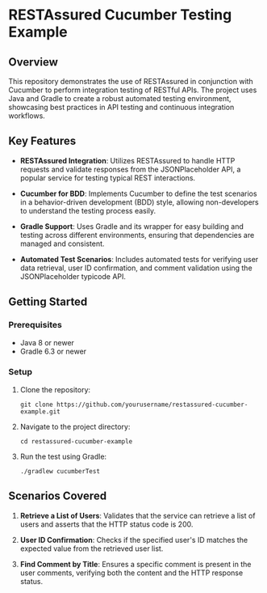 # RESTAssured Cucumber Testing Example

## Overview

This repository demonstrates the use of RESTAssured in conjunction with Cucumber to perform integration testing of RESTful APIs. The project uses Java and Gradle to create a robust automated testing environment, showcasing best practices in API testing and continuous integration workflows.

## Key Features

- **RESTAssured Integration**: Utilizes RESTAssured to handle HTTP requests and validate responses from the JSONPlaceholder API, a popular service for testing typical REST interactions.
  
- **Cucumber for BDD**: Implements Cucumber to define the test scenarios in a behavior-driven development (BDD) style, allowing non-developers to understand the testing process easily.
  
- **Gradle Support**: Uses Gradle and its wrapper for easy building and testing across different environments, ensuring that dependencies are managed and consistent.

- **Automated Test Scenarios**: Includes automated tests for verifying user data retrieval, user ID confirmation, and comment validation using the JSONPlaceholder typicode API.

## Getting Started

### Prerequisites
- Java 8 or newer
- Gradle 6.3 or newer

### Setup

1. Clone the repository:
   ```
   git clone https://github.com/yourusername/restassured-cucumber-example.git
   ```
2. Navigate to the project directory:
   ```
   cd restassured-cucumber-example
   ```

3. Run the test using Gradle:
   ```
   ./gradlew cucumberTest
   ```

## Scenarios Covered

1. **Retrieve a List of Users**: Validates that the service can retrieve a list of users and asserts that the HTTP status code is 200.

2. **User ID Confirmation**: Checks if the specified user's ID matches the expected value from the retrieved user list.

3. **Find Comment by Title**: Ensures a specific comment is present in the user comments, verifying both the content and the HTTP response status.

